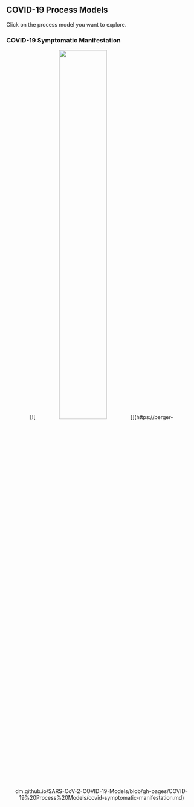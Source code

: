 ## COVID-19 Process Models
Click on the process model you want to explore.

### COVID-19 Symptomatic Manifestation

<p align="center">
[![<img src="https://berger-dm.github.io/SARS-CoV-2-COVID-19-Models/COVID-19%20Process%20Models/COVID-19%20Symptomatic%20Manifestation.png" width=50% height=50%>]](https://berger-dm.github.io/SARS-CoV-2-COVID-19-Models/blob/gh-pages/COVID-19%20Process%20Models/covid-symptomatic-manifestation.md)
</p>
